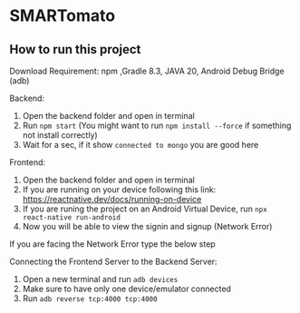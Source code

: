 # SMARTomato
## How to run this project
Download Requirement: npm ,Gradle 8.3, JAVA 20, Android Debug Bridge (adb)

Backend:
1. Open the backend folder and open in terminal
2. Run ```npm start``` (You might want to run ```npm install --force``` if something not install correctly)
3. Wait for a sec, if it show ```connected to mongo``` you are good here

Frontend:   

1. Open the backend folder and open in terminal
2. If you are running on your device following this link: https://reactnative.dev/docs/running-on-device
3. If you are runing the project on an Android Virtual Device, run ```npx react-native run-android```
4. Now you will be able to view the signin and signup (Network Error)

If you are facing the Network Error type the below step

Connecting the Frontend Server to the Backend Server:
1. Open a new terminal and run ```adb devices```
2. Make sure to have only one device/emulator connected
3. Run ```adb reverse tcp:4000 tcp:4000```

